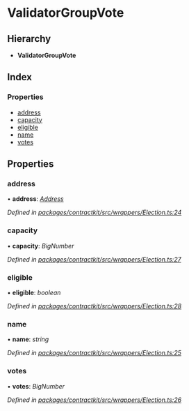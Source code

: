 # ValidatorGroupVote

## Hierarchy

* **ValidatorGroupVote**

## Index

### Properties

* [address](../interfaces/_wrappers_election_.validatorgroupvote.md#address)
* [capacity](../interfaces/_wrappers_election_.validatorgroupvote.md#capacity)
* [eligible](../interfaces/_wrappers_election_.validatorgroupvote.md#eligible)
* [name](../interfaces/_wrappers_election_.validatorgroupvote.md#name)
* [votes](../interfaces/_wrappers_election_.validatorgroupvote.md#votes)

## Properties

### address

• **address**: [_Address_](_base_.md#address)

_Defined in_ [_packages/contractkit/src/wrappers/Election.ts:24_](https://github.com/celo-org/celo-monorepo/blob/master/packages/contractkit/src/wrappers/Election.ts#L24)

### capacity

• **capacity**: _BigNumber_

_Defined in_ [_packages/contractkit/src/wrappers/Election.ts:27_](https://github.com/celo-org/celo-monorepo/blob/master/packages/contractkit/src/wrappers/Election.ts#L27)

### eligible

• **eligible**: _boolean_

_Defined in_ [_packages/contractkit/src/wrappers/Election.ts:28_](https://github.com/celo-org/celo-monorepo/blob/master/packages/contractkit/src/wrappers/Election.ts#L28)

### name

• **name**: _string_

_Defined in_ [_packages/contractkit/src/wrappers/Election.ts:25_](https://github.com/celo-org/celo-monorepo/blob/master/packages/contractkit/src/wrappers/Election.ts#L25)

### votes

• **votes**: _BigNumber_

_Defined in_ [_packages/contractkit/src/wrappers/Election.ts:26_](https://github.com/celo-org/celo-monorepo/blob/master/packages/contractkit/src/wrappers/Election.ts#L26)

